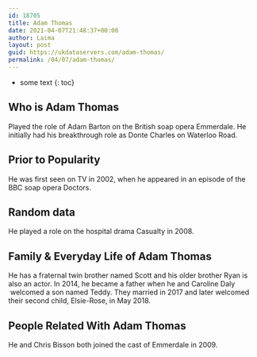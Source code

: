 ```yaml
---
id: 18705
title: Adam Thomas
date: 2021-04-07T21:48:37+00:00
author: Laima
layout: post
guid: https://ukdataservers.com/adam-thomas/
permalink: /04/07/adam-thomas/
---
```


* some text
{: toc}


## Who is Adam Thomas
                  
                  
                  
Played the role of Adam Barton on the British soap opera Emmerdale. He initially had his breakthrough role as Donte Charles on Waterloo Road. 
                  
              
            
              
            
                
                
                
## Prior to Popularity
                  
                  
                  
He was first seen on TV in 2002, when he appeared in an episode of the BBC soap opera Doctors. 
                  
              
            
              
            
                
                
                
## Random data
                  
                  
                  
He played a role on the hospital drama Casualty in 2008. 
                  
              
            
              
            
                
                
                
## Family & Everyday Life of Adam Thomas
                  
                  
                  
He has a fraternal twin brother named Scott and his older brother Ryan is also an actor. In 2014, he became a father when he and Caroline Daly  welcomed a son named Teddy. They married in 2017 and later welcomed their second child, Elsie-Rose, in May 2018.
                  
              
            
              
            
                
                
                
## People Related With Adam Thomas
                  
                  
                  
He and Chris Bisson both joined the cast of Emmerdale in 2009. 
                  
              
            
              
            
                
              
            
              
              
            
            
              
            
          
          
          